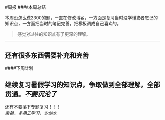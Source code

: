 #周报
####本周总结

本周没怎么做2300的题，一直在修改博客，一方面是复习当时没学懂或者忘记的知识点，一方面把当时的笔记完善，把模板调成自己喜欢的。
>感觉对过往的知识点有了更深的理解。
---
还有很多东西需要补充和完善
---


####下周计划

继续复习暑假学习的知识点，争取做到全部理解，全部贯通。***不要沉沦了***
---
还有不要落下专题复习！！！   
*弟弟，多用工学习，少划水*


